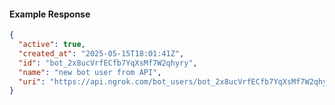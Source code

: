<!-- Code generated for API Clients. DO NOT EDIT. -->

#### Example Response

```json
{
  "active": true,
  "created_at": "2025-05-15T18:01:41Z",
  "id": "bot_2x8ucVrfECfb7YqXsMf7W2qhyry",
  "name": "new bot user from API",
  "uri": "https://api.ngrok.com/bot_users/bot_2x8ucVrfECfb7YqXsMf7W2qhyry"
}
```
